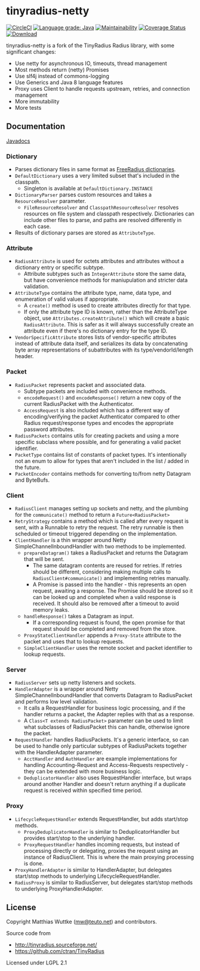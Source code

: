 # tinyradius-netty

[![CircleCI](https://circleci.com/gh/globalreachtech/tinyradius-netty.svg?style=svg)](https://circleci.com/gh/globalreachtech/tinyradius-netty)
[![Language grade: Java](https://img.shields.io/lgtm/grade/java/g/globalreachtech/tinyradius-netty.svg?logo=lgtm&logoWidth=18)](https://lgtm.com/projects/g/globalreachtech/tinyradius-netty/context:java)
[![Maintainability](https://api.codeclimate.com/v1/badges/a6b90f85717d753228eb/maintainability)](https://codeclimate.com/github/globalreachtech/tinyradius-netty/maintainability)
[![Coverage Status](https://coveralls.io/repos/github/globalreachtech/tinyradius-netty/badge.svg)](https://coveralls.io/github/globalreachtech/tinyradius-netty)
[![Download](https://api.bintray.com/packages/globalreachtech/grt-maven/tinyradius-netty/images/download.svg)](https://bintray.com/globalreachtech/grt-maven/tinyradius-netty)

tinyradius-netty is a fork of the TinyRadius Radius library, with some significant changes:
- Use netty for asynchronous IO, timeouts, thread management
- Most methods return (netty) Promises
- Use slf4j instead of commons-logging
- Use Generics and Java 8 language features
- Proxy uses Client to handle requests upstream, retries, and connection management
- More immutability
- More tests

## Documentation

[Javadocs](https://globalreachtech.github.io/tinyradius-netty/)

### Dictionary
 - Parses dictionary files in same format as [FreeRadius dictionaries](https://github.com/FreeRADIUS/freeradius-server/tree/master/share/dictionary).
 - `DefaultDictionary` uses a very limited subset that's included in the classpath.
   - Singleton is available at `DefaultDictionary.INSTANCE`
 - `DictionaryParser` parses custom resources and takes a `ResourceResolver` parameter.
   - `FileResourceResolver` and `ClasspathResourceResolver` resolves resources on file system and classpath respectively. Dictionaries can include other files to parse, and paths are resolved differently in each case.
 - Results of dictionary parses are stored as `AttributeType`.

### Attribute
 - `RadiusAttribute` is used for octets attributes and attributes without a dictionary entry or specific subtype.
   - Attribute subtypes such as `IntegerAttribute` store the same data, but have convenience methods for maniupulation and stricter data validation.
 - `AttributeType` contains the attribute type, name, data type, and enumeration of valid values if appropriate.
   - A `create()` method is used to create attributes directly for that type.
   - If only the attribute type ID is known, rather than the AttributeType object, use `Attributes.createAttribute()` which will create a basic `RadiusAttribute`. This is safer as it will always successfully create an attribute even if there's no dictionary entry for the type ID.
 - `VendorSpecificAttribute` stores lists of vendor-specific attributes instead of attribute data itself, and serializes its data by concatenating byte array representations of subattributes with its type/vendorId/length header.

### Packet
 - `RadiusPacket` represents packet and associated data.
   - Subtype packets are included with convenience methods.
   - `encodeRequest()` and `encodeResponse()` return a new copy of the current RadiusPacket with the Authenticator.
   - `AccessRequest` is also included which has a different way of encoding/verifying the packet Authenticator compared to other Radius request/response types and encodes the appropriate password attributes.
 - `RadiusPackets` contains utils for creating packets and using a more specific subclass where possible, and for generating a valid packet identifier.
 - `PacketType` contains list of constants of packet types. It's intentionally not an enum to allow for types that aren't included in the list / added in the future.
 - `PacketEncoder` contains methods for converting to/from netty Datagram and ByteBufs.

### Client
 - `RadiusClient` manages setting up sockets and netty, and the plumbing for the `communicate()` method to return a `Future<RadiusPacket>`
 - `RetryStrategy` contains a method which is called after every request is sent, with a Runnable to retry the request. The retry runnable is then scheduled or timeout triggered depending on the implementation.
 - `ClientHandler` is a thin wrapper around Netty SimpleChannelInboundHandler with two methods to be implemented.
   - `prepareDatagram()` takes a RadiusPacket and returns the Datagram that will be sent.
     - The same datagram contents are reused for retries. If retries should be different, considering making multiple calls to `RadiusClient#communicate()` and implementing retries manually.
     - A Promise is passed into the handler - this represents an open request, awaiting a response. The Promise should be stored so it can be looked up and completed when a valid response is received. It should also be removed after a timeout to avoid memory leaks. 
   - `handleResponse()` takes a Datagram as input.
     - If a corresponding request is found, the open promise for that request should be completed and removed from the store.
   - `ProxyStateClientHandler` appends a `Proxy-State` attribute to the packet and uses that to lookup requests.
   - `SimpleClientHandler` uses the remote socket and packet identifier to lookup requests.

### Server
  - `RadiusServer` sets up netty listeners and sockets.
  - `HandlerAdapter` is a wrapper around Netty SimpleChannelInboundHandler that converts Datagram to RadiusPacket and performs low level validation.
    - It calls a RequestHandler for business logic processing, and if the handler returns a packet, the Adapter replies with that as a response.
    - A `Class<T extends RadiusPacket>` parameter can be used to limit what subclasses of RadiusPacket this can handle, otherwise ignore the packet.
  - `RequestHandler` handles RadiusPackets. It's a generic interface, so can be used to handle only particular subtypes of RadiusPackets together with the HandlerAdapter parameter.
    - `AcctHandler` and `AuthHandler` are example implementations for handling Accounting-Request and Access-Requests respectively - they can be extended with more business logic.
    - `DeduplicatorHandler` also uses RequestHandler interface, but wraps around another Handler and doesn't return anything if a duplicate request is received within specified time period.

### Proxy
 - `LifecycleRequestHandler` extends RequestHandler, but adds start/stop methods.
   - `ProxyDeduplicatorHandler` is similar to DeduplicatorHandler but provides start/stop to the underlying handler.
   - `ProxyRequestHandler` handles incoming requests, but instead of processing directly or delegating, proxies the request using an instance of RadiusClient. This is where the main proxying processing is done. 
 - `ProxyHandlerAdapter` is similar to HandlerAdapter, but delegates start/stop methods to underlying LifecycleRequestHandler.
 - `RadiusProxy` is similar to RadiusServer, but delegates start/stop methods to underlying ProxyHandlerAdapter.

## License
Copyright Matthias Wuttke (mw@teuto.net) and contributors.

Source code from
- http://tinyradius.sourceforge.net/
- https://github.com/ctran/TinyRadius

Licensed under LGPL 2.1
